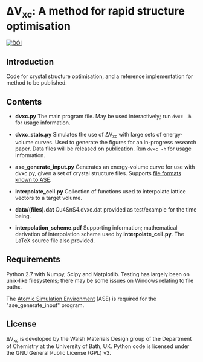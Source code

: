 # ΔV<sub>xc</sub>: A method for rapid structure optimisation #

[![DOI](https://zenodo.org/badge/14127/WMD-Bath/dvxc.svg)](https://zenodo.org/badge/latestdoi/14127/WMD-Bath/dvxc)

## Introduction ##

Code for crystal structure optimisation, and a reference implementation for method to be published.

## Contents ##

* **dvxc.py** The main program file. May be used interactively; run `dvxc -h` for usage information.

* **dvxc_stats.py** Simulates the use of ΔV<sub>xc</sub> with large sets of energy-volume curves.
Used to generate the figures for an in-progress research paper. Data files will be released on publication. Run `dvxc -h` for usage information.

* **ase_generate_input.py** Generates an energy-volume curve for use with dvxc.py, given a set of crystal structure files. Supports [file formats known to ASE](https://wiki.fysik.dtu.dk/ase/ase/io.html#module-ase.io).

* **interpolate_cell.py** Collection of functions used to interpolate lattice vectors to a target volume.

* **data/(files).dat** Cu4SnS4.dvxc.dat provided as test/example for the time being.

* **interpolation_scheme.pdf** Supporting information; mathematical derivation of interpolation scheme used by **interpolate_cell.py**. The LaTeX source file also provided.

## Requirements ##

Python 2.7 with Numpy, Scipy and Matplotlib.
Testing has largely been on unix-like filesystems; there may be some issues on Windows relating to file paths.

The [Atomic Simulation Environment](https://wiki.fysik.dtu.dk/ase/) (ASE) is required for the "ase_generate_input" program.

## License ##

ΔV<sub>xc</sub> is developed by the Walsh Materials Design group of the Department of Chemistry at the University of Bath, UK. Python code is licensed under the GNU General Public License (GPL) v3.
